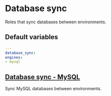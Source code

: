 # Database sync
Roles that sync databases between environments.
<!--ROLEVARS-->
## Default variables
```yaml
---
database_sync:
engines:
- mysql
```

<!--ENDROLEVARS-->

<!--TOC-->
## [Database sync - MySQL](database_sync-mysql/README.md)
Sync MySQL databases between environments.
<!--ENDTOC-->
